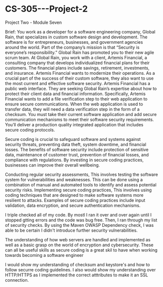 # CS-305---Project-2
Project Two - Module Seven

Brief: You work as a developer for a software engineering company, Global Rain, that specializes in custom software design and development. The software is for entrepreneurs, businesses, and government agencies around the world. Part of the company’s mission is that “Security is everyone’s responsibility.” Global Rain has promoted you to their new agile scrum team. At Global Rain, you work with a client, Artemis Financial, a consulting company that develops individualized financial plans for their customers. The financial plans include savings, retirement, investments, and insurance.
  Artemis Financial wants to modernize their operations. As a crucial part of the success of their custom software, they also want to use the most current and effective software security. Artemis Financial has a public web interface. They are seeking Global Rain’s expertise about how to protect their client data and financial information. Specifically, Artemis Financial wants to add a file verification step to their web application to ensure secure communications. When the web application is used to transfer data, they will need a data verification step in the form of a checksum. You must take their current software application and add secure communication mechanisms to meet their software security requirements. You’ll deliver a production quality integrated application that includes secure coding protocols.
  
Secure coding is crucial to safeguard software and systems against security threats, preventing data theft, system downtime, and financial losses. The benefits of software security include protection of sensitive data, maintenance of customer trust, prevention of financial losses, and compliance with regulations. By investing in secure coding practices, businesses can improve their overall wellbeing.

Conducting regular security assessments, This involves testing the software system for vulnerabilities and weaknesses. This can be done using a combination of manual and automated tools to identify and assess potential security risks. Implementing secure coding practices,  This involves using coding techniques that are designed to make software systems more resilient to attacks. Examples of secure coding practices include input validation, data encryption, and secure authentication mechanisms.

I triple checked all of my code. By mostl I ran it over and over again until I stopped gtting errors and the code was bug free. Then, I ran through my list of security checks. By using the Maven OWASP Dependency check, I was able to be certain I didn't introduce further security vulnerabilities. 

The understanding of how web servers are handled and implemented as well as a basic grasp on the world of encryption and cybersecurity. These can all be useful skills as secure coding is a great skil to have when working towards becoming a software engineer

I would show my understanding of checksum and keystore's and how to follow securre coding guidelines. I also would show my understanding over HTTP/HTTPS as I implemented the correct atttributes to make it an SSL connection.
